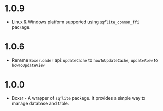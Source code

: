 # 1.0.9

*  Linux & Windows platform supported using `sqflite_common_ffi` package.

# 1.0.6

* Rename `BoxerLoader` api: `updateCache` to `howToUpdateCache`,  `updateView` to `howToUpdateView`

# 1.0.0

* Boxer - A wrapper of `sqflite` package. It provides a simple way to manage database and table.
